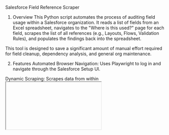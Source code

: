 Salesforce Field Reference Scraper
1. Overview
This Python script automates the process of auditing field usage within a Salesforce organization. It reads a list of fields from an Excel spreadsheet, navigates to the "Where is this used?" page for each field, scrapes the list of all references (e.g., Layouts, Flows, Validation Rules), and populates the findings back into the spreadsheet.

This tool is designed to save a significant amount of manual effort required for field cleanup, dependency analysis, and general org maintenance.

2. Features
Automated Browser Navigation: Uses Playwright to log in and navigate through the Salesforce Setup UI.

Dynamic Scraping: Scrapes data from within <iframe> elements on the field dependency page.

Data Filtering: Automatically excludes ReportType references and deduplicates Flow references to capture only the latest version.

Excel Integration: Reads from and writes to a local .xlsx file, inserting new rows with the scraped data.

Hyperlink Generation: Creates clickable hyperlinks to the field and each of its references for easy access from the spreadsheet.

Robust Error Handling: Includes mechanisms for handling special characters in field names and provides a manual override for custom object IDs.

3. Prerequisites
Before you begin, ensure you have the following installed on your system:

Python 3.8+: This script is written in Python. If you don't have it installed, you can download it from python.org. During installation on Windows, make sure to check the box that says "Add Python to PATH".

pip: Python's package installer. This is usually included with modern Python installations.

A command-line terminal:

Windows: PowerShell or Command Prompt.

macOS / Linux: Terminal.

4. Setup Instructions
Follow these steps to set up the project on your local machine.

Step 1: Clone or Download the Repository
Clone this repository to your local machine or download the scrape_sf_references.py script.

Step 2: Navigate to the Project Directory
Open your terminal and navigate to the folder where you saved the script.

cd path/to/your/project/folder

Step 3: Create and Activate a Virtual Environment (Recommended)
This creates an isolated environment for the project's dependencies.

# Create the virtual environment
python3 -m venv venv

# Activate it on macOS or Linux
source venv/bin/activate

# Or, activate it on Windows
.\venv\Scripts\activate

Step 4: Install Required Python Libraries
Run the following command to install all the necessary libraries from the Python Package Index (PyPI).

pip install "playwright==1.44.0" "openpyxl==3.1.2" "beautifulsoup4==4.12.3" "lxml==5.2.2" "tenacity==8.3.0"

Step 5: Install Playwright Browser Binaries
Playwright requires its own browser instances to work. This command will download them. This only needs to be done once.

playwright install

5. Preparing the Excel File
The script requires an .xlsx file with your field data.

The sheet you want to process must contain at least two columns in this exact order:

Column A: Field Label (e.g., Total Amount)

Column B: Field API Name (e.g., Total_Amount__c)

Place this Excel file in the same directory as the scrape_sf_references.py script.

6. Running the Script
You run the script from your terminal using a single command with several arguments to specify what it should do.

Example for a Standard Object (Case)
python scrape_sf_references.py ^
    --file "Your_Excel_File.xlsx" ^
    --sheet "Cases" ^
    --object-api-name "Case" ^
    --instance "your-instance.my.salesforce.com" ^
    --start-at-label "Status Detail"

(Note: ^ is for line breaks on Windows. On macOS/Linux, use \.)

Example for a Custom Object (CPQ Quote)
For custom objects, you must also provide the --object-id.

python scrape_sf_references.py ^
    --file "Your_Excel_File.xlsx" ^
    --sheet "CPQ Quotes" ^
    --object-api-name "SBQQ__Quote__c" ^
    --object-id "01If2000001ah0m" ^
    --instance "your-instance.my.salesforce.com" ^
    --start-at-label "*Total Hourly Remote Guarding Rate" ^
    --limit 50

Command-Line Arguments
--file: (Required) The name of your Excel file (e.g., "Elite_Test_Copy.xlsx").

--sheet: (Required) The name of the sheet to process (e.g., "CPQ Quotes"). Wrap in quotes if it contains spaces.

--object-api-name: (Required) The API name of the Salesforce object (e.g., "Case" or "SBQQ__Quote__c").

--object-id: (Optional, but required for custom objects) The 15 or 18-character ID of the custom object.

--instance: (Required) Your Salesforce instance domain (e.g., "your-company.my.salesforce.com").

--start-at-label: (Optional) The exact Field Label to begin processing from. If omitted, it starts from the top.

--limit: (Optional) The maximum number of fields to process in a single run. If omitted, it processes all fields. It is highly recommended to use this for batching.

--context: (Optional) The name of the directory to store browser session data. Defaults to sf_ctx.

First Run & Authentication
When you run the script for the first time, a Chromium browser window will open and navigate to Salesforce.

Log in using your credentials as you normally would.

Once you are successfully logged in and see the Salesforce home page, switch back to your terminal and press the Enter key to let the script know it can proceed.